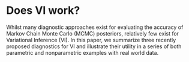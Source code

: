 # Does VI work?

Whilst many diagnostic approaches exist for evaluating the accuracy of Markov Chain Monte Carlo (MCMC) posteriors, relatively few exist for Variational Inference (VI). In this paper, we summarize three recently proposed diagnostics for VI and illustrate their utility in a series of both parametric and nonparametric examples with real world data.
